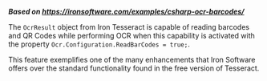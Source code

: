 ***Based on <https://ironsoftware.com/examples/csharp-ocr-barcodes/>***

The `OcrResult` object from Iron Tesseract is capable of reading barcodes and QR Codes while performing OCR when this capability is activated with the property `Ocr.Configuration.ReadBarCodes = true;`.

This feature exemplifies one of the many enhancements that Iron Software offers over the standard functionality found in the free version of Tesseract.